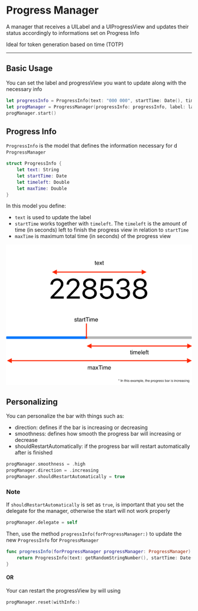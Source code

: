 #  Progress Manager
A manager that receives a UILabel and a UIProgressView and updates their status accordingly to informations set on Progress Info

Ideal for token generation based on time (TOTP)

---
## Basic Usage

You can set the label and progressView you want to update along with the necessary info

```swift
let progressInfo = ProgressInfo(text: "000 000", startTime: Date(), timeleft: 10.0, maxTime: 10.0)
let progManager = ProgressManager(progressInfo: progressInfo, label: label, progressView: progressView)
progManager.start()
```

## Progress Info

`ProgressInfo` is the model that defines the information necessary for d `ProgressManager`

```swift
struct ProgressInfo {
    let text: String
    let startTime: Date
    let timeleft: Double
    let maxTime: Double
}
```

In this model you define:
- `text` is used to update the label
- `startTime` works together with `timeleft`. The `timeleft` is the amount of time (in seconds) left to finish the progress view in relation to `startTime`
- `maxTime` is maximum total time (in seconds) of the progress view

![ProgressInfo](progressManager_example_fig.png)

## Personalizing

You can personalize the bar with things such as:
- direction: defines if the bar is increasing or decreasing
- smoothness: defines how smooth the progress bar will increasing or decrease
- shouldRestartAutomatically: if the progress bar will restart automatically after is finished

```swift
progManager.smoothness = .high
progManager.direction = .increasing
progManager.shouldRestartAutomatically = true
```

### Note

If `shouldRestartAutomatically` is set as `true`, is important that you set the delegate for the manager, otherwise the start will not work properly

```swift
progManager.delegate = self
```

Then, use the method `progressInfo(forProgressManager:)` to update the new `ProgressInfo` for `ProgressManager`

```swift
func progressInfo(forProgressManager progressManager: ProgressManager) -> ProgressInfo {
    return ProgressInfo(text: getRandomStringNumber(), startTime: Date(), timeleft: 9.0, maxTime: 10.0)
}
```

#### OR

Your can restart the progressView by will using

```swift
progManager.reset(withInfo:)
```
